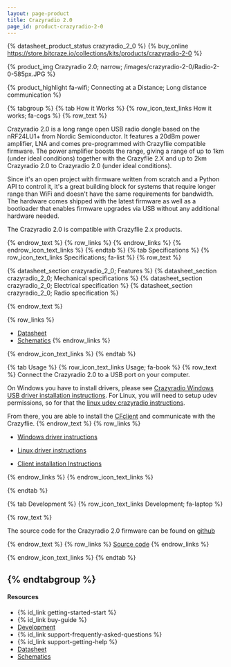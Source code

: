 ```yaml
---
layout: page-product
title: Crazyradio 2.0
page_id: product-crazyradio-2-0
---
```


{% datasheet_product_status crazyradio_2_0 %}
{% buy_online https://store.bitcraze.io/collections/kits/products/crazyradio-2-0 %}

{% product_img Crazyradio 2.0; narrow; /images/crazyradio-2-0/Radio-2-0-585px.JPG %}

{% product_highlight fa-wifi; Connecting at a Distance; Long distance communication %}

{% tabgroup %}
{% tab How it Works %}
{% row_icon_text_links How it works; fa-cogs %}
{% row_text %}

Crazyradio 2.0 is a long range open USB radio dongle based on the
nRF24LU1+ from Nordic Semiconductor. It features a 20dBm power
amplifier, LNA and comes pre-programmed with Crazyflie compatible
firmware. The power amplifier boosts the range, giving a range of up to
1km (under ideal conditions) together with the Crazyflie 2.X and up to 2km
Crazyradio 2.0 to Crazyradio 2.0 (under ideal conditions).

Since it's an open project with firmware written from scratch and
a Python API to control it, it's a great building block for systems
that require longer range than WiFi and doesn't have the same
requirements for bandwidth. The hardware comes shipped with the latest
firmware as well as a bootloader that enables firmware upgrades via USB
without any additional hardware needed.

The Crazyradio 2.0 is compatible with Crazyflie 2.x products.

{% endrow_text %}
{% row_links %}
{% endrow_links %}
{% endrow_icon_text_links %}
{% endtab %}
{% tab Specifications %}
{% row_icon_text_links Specifications; fa-list %}
{% row_text %}

{% datasheet_section crazyradio_2_0; Features %}
{% datasheet_section crazyradio_2_0; Mechanical specifications %}
{% datasheet_section crazyradio_2_0; Electrical specification %}
{% datasheet_section crazyradio_2_0; Radio specification %}


{% endrow_text %}


{% row_links %}
- [Datasheet](/documentation/hardware/crazyradio_2_0/crazyradio_2_0-datasheet.pdf)
- [Schematics](/documentation/hardware/crazyradio_2_0/crazyradio-2-0_rev.a.pdf)
{% endrow_links %}

{% endrow_icon_text_links %}
{% endtab %}

{% tab Usage %}
{% row_icon_text_links Usage; fa-book %}
{% row_text %}
Connect the Crazyradio 2.0 to a USB port on your computer.

On Windows you have to install drivers, please see [Crazyradio Windows USB driver installation instructions](/documentation/repository/crazyradio2-firmware/master/building/usbwindows/). For Linux, you will need to setup udev permissions, so for that the [linux udev crazyradio instructions](/documentation/repository/crazyflie-lib-python/master/installation/usb_permissions/).

From there, you are able to install the [CFclient](/documentation/repository/crazyflie-clients-python/master/installation/install/) and communicate with the Crazyflie.
{% endrow_text %}
{% row_links %}
* [Windows driver instructions](/documentation/repository/crazyradio2-firmware/master/building/usbwindows/)

* [Linux driver instructions](/documentation/repository/crazyflie-lib-python/master/installation/usb_permissions/)

* [Client installation Instructions](/documentation/repository/crazyflie-clients-python/master/installation/install/)

{% endrow_links %}
{% endrow_icon_text_links %}

{% endtab %}

{% tab Development %}
{% row_icon_text_links Development;  fa-laptop %}

{% row_text %}

The source code for the Crazyradio 2.0 firmware can be found on [github](/documentation/repository/crazyradio2-firmware/master/)

{% endrow_text %}
{% row_links %}
[Source code](/documentation/repository/crazyradio-firmware/master/)
{% endrow_links %}

{% endrow_icon_text_links %}
{% endtab %}

{% endtabgroup %}
---

#### Resources

- {% id_link getting-started-start %}
- {% id_link buy-guide %}
- [Development](/documentation/repository/crazyradio-firmware/master/)
- {% id_link support-frequently-asked-questions %}
- {% id_link support-getting-help %}
- [Datasheet](/documentation/hardware/crazyradio_2_0/crazyradio_2_0-datasheet.pdf)
- [Schematics](/documentation/hardware/crazyradio_2_0/crazyradio-2-0_rev.a.pdf)
